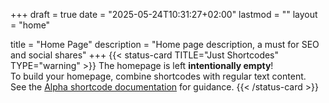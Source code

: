 +++
draft = true
date = "2025-05-24T10:31:27+02:00"
lastmod = ""
layout = "home"

title = "Home Page"
description = "Home page description, a must for SEO and social shares"
+++
{{< status-card TITLE="Just Shortcodes" TYPE="warning" >}}
The homepage is left **intentionally empty**!  
To build your homepage, combine shortcodes with regular text content.  
See the [Alpha shortcode documentation](https://alpha.oxypteros.com/docs/shortcodes) for guidance.
{{< /status-card >}}